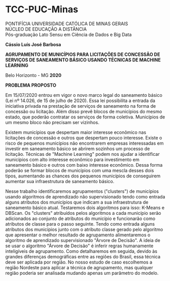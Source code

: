 # TCC-PUC-Minas

PONTIFÍCIA UNIVERSIDADE CATÓLICA DE MINAS GERAIS  
NÚCLEO DE EDUCAÇÃO A DISTÂNCIA  
Pós-graduação Lato Sensu em Ciência de Dados e Big Data  

**Cássio Luís José Barbosa**

**AGRUPAMENTO DE MUNICÍPIOS PARA LICITAÇÕES DE CONCESSÃO DE SERVIÇOS DE SANEAMENTO BÁSICO USANDO TÉCNICAS DE MACHINE LEARNING**

Belo Horizonto - MG 
**2020**

**PROBLEMA PROPOSTO**  

Em 15/07/2020 entrou em vigor o novo marco legal do saneamento básico (Lei nº 14.026, de 15 de julho de 2020). Essa lei possibilita a entrada da iniciativa privada na prestação de serviços de saneamento na forma de concessão ou licitação. Além disso prevê blocos de municípios do mesmo estado, que poderão contratar os serviços de forma coletiva. Municípios de um mesmo bloco não precisam ser vizinhos.  

Existem municípios que despertam maior interesse econômico nas licitações de concessão e outros que despertam pouco interesse. Existe o risco de pequenos municípios não encontrarem empresas interessadas em investir em saneamento básico se abrirem sozinhos um processo de licitação. Técnicas de "Machine Learning" podem nos ajudar a identificar municípios com alto interesse econômico para investimento em saneamento básico e outros com baixo interesse econômico. Dessa forma poderão se formar blocos de municípios com uma mescla desses dois tipos, aumentando as chances dos pequenos municípios de conseguirem aumentar sua infraestrutura de saneamento básico.  

Nesse trabalho identificaremos agrupamentos ("clusters") de municípios usando algoritmos de aprendizado não supervisionado tendo como entrada alguns atributos dos municípios que indicam a sua infraestrutura de saneamento básico atual. Testaremos dois algoritmos para isso: K-Means e DBScan. Os "clusters" atribuídos pelos algoritmos a cada município serão adicionados ao conjunto de atributos do município e funcionarão como atributos de classe para o passo seguinte. Tendo como entrada alguns atributos dos municípios junto com o atributo classe gerado pelo algoritmo que apresentar o melhor resultado de agrupamento alimentaremos o algoritmo de aprendizado supervisionado "Árvore de Decisão". A ideia de se usar o algoritmo "Árvore de Decisão" é inferir regras humanamente inteligíveis de agrupamento. Como detalharemos em seguida, devido às grandes diferenças demográficas entre as regiões do Brasil, essa técnica deve ser aplicada por região. No nosso estudo de caso escolhemos a região Nordeste para aplicar a técnica de agrupamento, mas qualquer região poderia ser analisada mudando apenas um parâmetro do modelo.